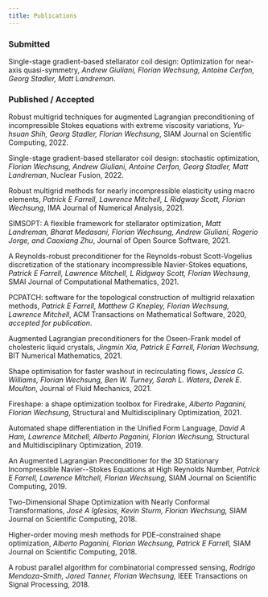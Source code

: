 ```yaml
---
title: Publications
---
```


### Submitted


Single-stage gradient-based stellarator coil design: Optimization for near-axis quasi-symmetry, _Andrew Giuliani, Florian Wechsung, Antoine Cerfon, Georg Stadler, Matt Landreman_.


### Published / Accepted

Robust multigrid techniques for augmented Lagrangian preconditioning of incompressible Stokes equations with extreme viscosity variations, _Yu-hsuan Shih, Georg Stadler, Florian Wechsung_, SIAM  Journal on Scientific Computing, 2022.

Single-stage gradient-based stellarator coil design: stochastic optimization, _Florian Wechsung, Andrew Giuliani, Antoine Cerfon, Georg Stadler, Matt Landreman_, Nuclear Fusion, 2022.

Robust multigrid methods for nearly incompressible elasticity using macro elements, _Patrick E Farrell, Lawrence Mitchell, L Ridgway Scott, Florian Wechsung_, IMA Journal of Numerical Analysis, 2021.

SIMSOPT: A flexible framework for stellarator optimization, _Matt Landreman, Bharat Medasani, Florian Wechsung, Andrew Giuliani, Rogerio Jorge, and Caoxiang Zhu_, Journal of Open Source Software, 2021.

A Reynolds-robust preconditioner for the Reynolds-robust Scott-Vogelius discretization of the stationary incompressible Navier-Stokes equations, _Patrick E Farrell, Lawrence Mitchell, L Ridgway Scott, Florian Wechsung_, SMAI Journal of Computational Mathematics, 2021.

PCPATCH: software for the topological construction of multigrid relaxation methods, _Patrick E Farrell, Matthew G Knepley, Florian Wechsung, Lawrence Mitchell_, ACM Transactions on Mathematical Software, 2020, *accepted for publication*.

Augmented Lagrangian preconditioners for the Oseen-Frank model of cholesteric liquid crystals, _Jingmin Xia, Patrick E Farrell, Florian Wechsung_, BIT Numerical Mathematics, 2021.

Shape optimisation for faster washout in recirculating flows, _Jessica G. Williams, Florian Wechsung, Ben W. Turney, Sarah L. Waters, Derek E. Moulton_, Journal of Fluid Mechanics, 2021.

Fireshape: a shape optimization toolbox for Firedrake, _Alberto Paganini, Florian Wechsung_, Structural and Multidisciplinary Optimization, 2021.

Automated shape differentiation in the Unified Form Language, _David A Ham, Lawrence Mitchell, Alberto Paganini, Florian Wechsung,_ Structural and Multidisciplinary Optimization, 2019.

An Augmented Lagrangian Preconditioner for the 3D Stationary Incompressible Navier--Stokes Equations at High Reynolds Number, _Patrick E Farrell, Lawrence Mitchell, Florian Wechsung,_ SIAM Journal on Scientific Computing, 2019.

Two-Dimensional Shape Optimization with Nearly Conformal Transformations, _José A Iglesias, Kevin Sturm, Florian Wechsung,_ SIAM Journal on Scientific Computing, 2018.

Higher-order moving mesh methods for PDE-constrained shape optimization, _Alberto Paganini, Florian Wechsung, Patrick E Farrell,_ SIAM Journal on Scientific Computing, 2018.

A robust parallel algorithm for combinatorial compressed sensing, _Rodrigo Mendoza-Smith, Jared Tanner, Florian Wechsung,_ IEEE Transactions on Signal Processing, 2018.
